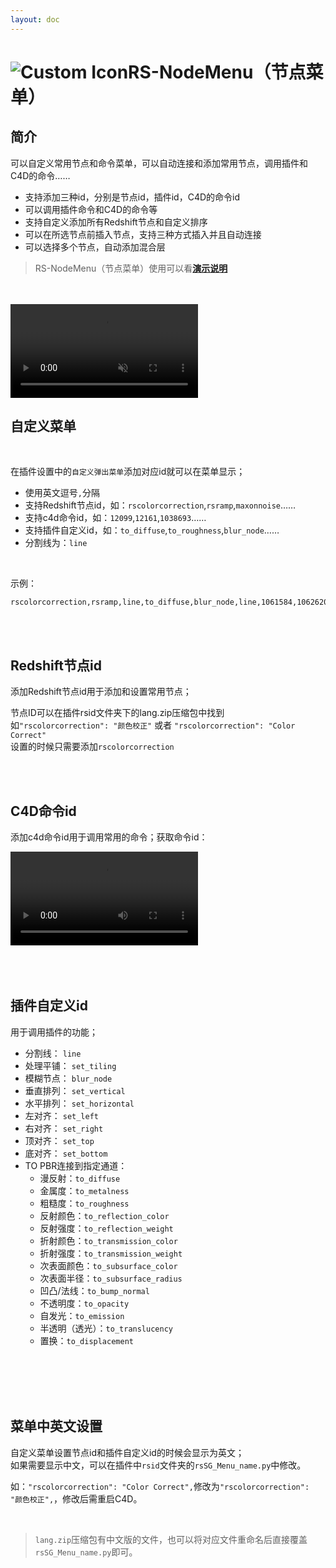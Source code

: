```yaml
---
layout: doc
---
```

# <span class="h1-icon"><img src="/img/SG-NodeMenu.webp" alt="Custom Icon"></span>RS-NodeMenu（节点菜单）

## 简介

可以自定义常用节点和命令菜单，可以自动连接和添加常用节点，调用插件和C4D的命令……

- 支持添加三种id，分别是节点id，插件id，C4D的命令id
- 可以调用插件命令和C4D的命令等
- 支持自定义添加所有Redshift节点和自定义排序
- 可以在所选节点前插入节点，支持三种方式插入并且自动连接
- 可以选择多个节点，自动添加混合层

> RS-NodeMenu（节点菜单）使用可以看[**演示说明**](03-RSG-NodeMenu-demo)

<br/>

<br />

<video  controls autoplay muted>
  <source src="/img/rs-nodesg-2-node-menu-01.webm" type="video/webm">
</video>


<br/>

## 自定义菜单

<br/>


在插件设置中的`自定义弹出菜单`添加对应id就可以在菜单显示；  
- 使用英文逗号`,`分隔
- 支持Redshift节点id，如：`rscolorcorrection`,`rsramp`,`maxonnoise`……
- 支持c4d命令id，如：`12099`,`12161`,`1038693`……
- 支持插件自定义id，如：`to_diffuse`,`to_roughness`,`blur_node`……
- 分割线为：`line`

<br/>

示例：

```
rscolorcorrection,rsramp,line,to_diffuse,blur_node,line,1061584,1062620,1038693,12161
```


<br/>
<br/>


## Redshift节点id
添加Redshift节点id用于添加和设置常用节点；

节点ID可以在插件rsid文件夹下的lang.zip压缩包中找到  
如`"rscolorcorrection": "颜色校正"` 或者 `"rscolorcorrection": "Color Correct"`  
设置的时候只需要添加`rscolorcorrection`


<br />
<br />


## C4D命令id
添加c4d命令id用于调用常用的命令；获取命令id：

<video controls>
  <source src="/img/rs-nodetool-2-2-node-menu-03.webm" type="video/webm">
</video>



<br />
<br />
<br />
<br />


## 插件自定义id
用于调用插件的功能；
- 分割线： `line`
- 处理平铺： `set_tiling`
- 模糊节点： `blur_node`
- 垂直排列：  `set_vertical`
- 水平排列：  `set_horizontal`
- 左对齐：  `set_left`
- 右对齐：  `set_right`
- 顶对齐：  `set_top`
- 底对齐：  `set_bottom`
- TO PBR连接到指定通道：
  -  漫反射：`to_diffuse`
  -  金属度：`to_metalness`
  -  粗糙度：`to_roughness`
  - 反射颜色：`to_reflection_color`
  - 反射强度：`to_reflection_weight`
  - 折射颜色：`to_transmission_color`
  - 折射强度：`to_transmission_weight`
  - 次表面颜色：`to_subsurface_color`
  - 次表面半径：`to_subsurface_radius`
  - 凹凸/法线：`to_bump_normal`
  - 不透明度：`to_opacity`
  - 自发光：`to_emission`
  - 半透明（透光）：`to_translucency`
  - 置换：`to_displacement`




<br />
<br />
<br />
<br />


## 菜单中英文设置
自定义菜单设置节点id和插件自定义id的时候会显示为英文；  
如果需要显示中文，可以在插件中`rsid`文件夹的`rsSG_Menu_name.py`中修改。  

如：`"rscolorcorrection": "Color Correct",`修改为`"rscolorcorrection": "颜色校正",`，修改后需重启C4D。

<br />

>`lang.zip`压缩包有中文版的文件，也可以将对应文件重命名后直接覆盖`rsSG_Menu_name.py`即可。


<br />
<br />
